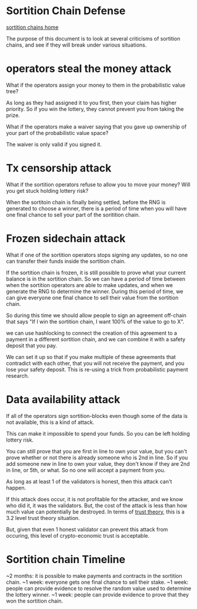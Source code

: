 Sortition Chain Defense
=============

[sortition chains home](./sortition_chains.md)


The purpose of this document is to look at several criticisms of sortition chains, and see if they will break under various situations.

operators steal the money attack
===========

What if the operators assign your money to them in the probabilistic value tree?

As long as they had assigned it to you first, then your claim has higher priority. So if you win the lottery, they cannot prevent you from taking the prize.

What if the operators make a waiver saying that you gave up ownership of your part of the probabilistic value space?

The waiver is only valid if you signed it.

Tx censorship attack
===========

What if the sortition operators refuse to allow you to move your money? Will you get stuck holding lottery risk?

When the sortitoin chain is finally being settled, before the RNG is generated to choose a winner, there is a period of time when you will have one final chance to sell your part of the soritition chain.

Frozen sidechain attack
===========

What if one of the sortition operators stops signing any updates, so no one can transfer their funds inside the sortition chain.

If the sortition chain is frozen, it is still possible to prove what your current balance is in the sortition chain. So we can have a period of time between when the sortition operators are able to make updates, and when we generate the RNG to determine the winner.
During this period of time, we can give everyone one final chance to sell their value from the sortition chain.

So during this time we should allow people to sign an agreement off-chain that says "If I win the sortition chain, I want 100% of the value to go to X".

we can use hashlocking to connect the creation of this agreement to a payment in a different sortition chain, and we can combine it with a safety deposit that you pay.

We can set it up so that if you make multiple of these agreements that contradict with each other, that you will not receive the payment, and you lose your safety deposit.
This is re-using a trick from probabilistic payment research.

Data availability attack
==========

If all of the operators sign sortition-blocks even though some of the data is not available, this is a kind of attack.

This can make it impossible to spend your funds. So you can be left holding lottery risk.

You can still prove that you are first in line to own your value, but you can't prove whether or not there is already someone who is 2nd in line.
So if you add someone new in line to own your value, they don't know if they are 2nd in line, or 5th, or what. So no one will accept a payment from you.

As long as at least 1 of the validators is honest, then this attack can't happen.

If this attack does occur, it is not profitable for the attacker, and we know who did it, it was the validators.
But, the cost of the attack is less than how much value can potentially be destroyed.
In terms of [trust theory](basics/trust_theory.md), this is a 3.2 level trust theory situation.

But, given that even 1 honest validator can prevent this attack from occuring, this level of crypto-economic trust is acceptable.


Sortition chain Timeline
===========

~2 months: it is possible to make payments and contracts in the sortition chain.
~1 week: everyone gets one final chance to sell their stake.
~1 week: people can provide evidence to resolve the random value used to determine the lottery winner.
~1 week: people can provide evidence to prove that they won the sortition chain.



